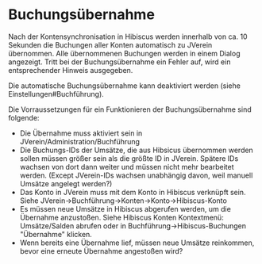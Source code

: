 # Buchungsübernahme

Nach der Kontensynchronisation in Hibiscus werden innerhalb von ca. 10 Sekunden die Buchungen aller Konten automatisch zu JVerein übernommen. Alle übernommenen Buchungen werden in einem Dialog angezeigt. Tritt bei der Buchungsübernahme ein Fehler auf, wird ein entsprechender Hinweis ausgegeben.

Die automatische Buchungsübernahme kann deaktiviert werden \(siehe Einstellungen\#Buchführung\).

Die Vorraussetzungen für ein Funktionieren der Buchungsübernahme sind folgende: 
* Die Übernahme muss aktiviert sein in JVerein/Administration/Buchführung
* Die Buchungs-IDs der Umsätze, die aus Hibsicus übernommen werden sollen müssen größer sein als die größte ID in JVerein. Spätere IDs wachsen von dort dann weiter und müssen nicht mehr bearbeitet werden. (Except JVerein-IDs wachsen unabhängig davon, weil manuell Umsätze angelegt werden?)
* Das Konto in JVerein muss mit dem Konto in Hibiscus verknüpft sein. Siehe JVerein->Buchführung->Konten->Konto->Hibiscus-Konto
* Es müssen neue Umsätze in Hibiscus abgerufen werden, um die Übernahme anzustoßen. Siehe Hibiscus Konten Kontextmenü: Umsätze/Salden abrufen oder in Buchführung->Hibiscus-Buchungen "Übernahme" klicken.
* Wenn bereits eine Übernahme lief, müssen neue Umsätze reinkommen, bevor eine erneute Übernahme angestoßen wird?
